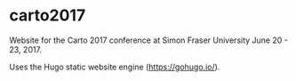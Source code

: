 # carto2017

Website for the Carto 2017 conference at Simon Fraser University June 20 - 23, 2017.

Uses the Hugo static website engine (https://gohugo.io/).